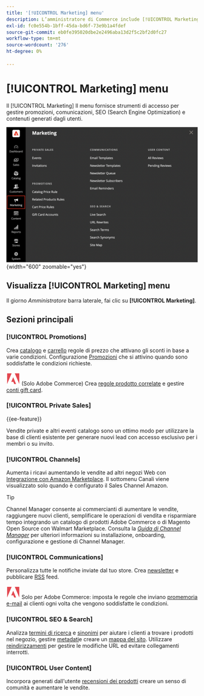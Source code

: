 ```yaml
---
title: '[!UICONTROL Marketing] menu'
description: L’amministratore di Commerce include [!UICONTROL Marketing] , che fornisce strumenti di accesso per la gestione di promozioni, comunicazioni, SEO (Search Engine Optimization) e contenuti generati dagli utenti.
exl-id: fc0e554b-1bff-45da-bd6f-73e9b1a4fdef
source-git-commit: eb0fe395020dbe2e2496aba13d2f5c2bf2d0fc27
workflow-type: tm+mt
source-wordcount: '276'
ht-degree: 0%

---
```


# [!UICONTROL Marketing] menu

Il [!UICONTROL Marketing] Il menu fornisce strumenti di accesso per gestire promozioni, comunicazioni, SEO (Search Engine Optimization) e contenuti generati dagli utenti.

![Amministratore Commerce - Menu Marketing](./assets/admin-menu-marketing-ee.png){width="600" zoomable="yes"}

## Visualizza [!UICONTROL Marketing] menu

Il giorno _Amministratore_ barra laterale, fai clic su **[!UICONTROL Marketing]**.

## Sezioni principali

### [!UICONTROL Promotions]

Crea [catalogo](price-rules-catalog.md) e [carrello](price-rules-cart.md) regole di prezzo che attivano gli sconti in base a varie condizioni. Configurazione [Promozioni](introduction.md#promotions) che si attivino quando sono soddisfatte le condizioni richieste.

![Adobe Commerce](../assets/adobe-logo.svg) (Solo Adobe Commerce) Crea [regole prodotto correlate](product-related-rules.md) e gestire [conti gift card](../stores-purchase/product-gift-card-accounts.md).

### [!UICONTROL Private Sales]

{{ee-feature}}

Vendite private e altri eventi catalogo sono un ottimo modo per utilizzare la base di clienti esistente per generare nuovi lead con accesso esclusivo per i membri o su invito.

### [!UICONTROL Channels]

Aumenta i ricavi aumentando le vendite ad altri negozi Web con [Integrazione con Amazon Marketplace](https://experienceleague.adobe.com/docs/commerce-channels/amazon/overview.html). Il sottomenu Canali viene visualizzato solo quando è configurato il Sales Channel Amazon.

>[!TIP]
>
>Channel Manager consente ai commercianti di aumentare le vendite, raggiungere nuovi clienti, semplificare le operazioni di vendita e risparmiare tempo integrando un catalogo di prodotti Adobe Commerce o di Magento Open Source con Walmart Marketplace. Consulta la [_Guida di Channel Manager_](https://experienceleague.adobe.com/docs/commerce-channels/channel-manager/intro-to-channel-manager/overview.html) per ulteriori informazioni su installazione, onboarding, configurazione e gestione di Channel Manager.

### [!UICONTROL Communications]

Personalizza tutte le notifiche inviate dal tuo store. Crea [newsletter](newsletters.md) e pubblicare [RSS](social-rss.md#rss-feeds) feed.

![Adobe Commerce](../assets/adobe-logo.svg) Solo per Adobe Commerce: imposta le regole che inviano [promemoria e-mail](email-reminder-rules.md) ai clienti ogni volta che vengono soddisfatte le condizioni.

### [!UICONTROL SEO & Search]

Analizza [termini di ricerca](../catalog/search-terms.md) e [sinonimi](../catalog/search-terms.md#search-synonyms) per aiutare i clienti a trovare i prodotti nel negozio, gestire [metadati](meta-data.md)e creare un [mappa del sito](sitemap-xml.md). Utilizzare [reindirizzamenti](url-rewrite.md) per gestire le modifiche URL ed evitare collegamenti interrotti.

### [!UICONTROL User Content]

Incorpora generati dall&#39;utente [recensioni dei prodotti](product-reviews.md) creare un senso di comunità e aumentare le vendite.
